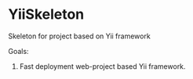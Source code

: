 YiiSkeleton
===========

Skeleton for project based on Yii framework

Goals:
1. Fast deployment web-project based Yii framework.


